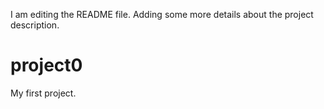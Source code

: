 I am editing the README file.
Adding some more details about the project description. 
# project0
My first project.
